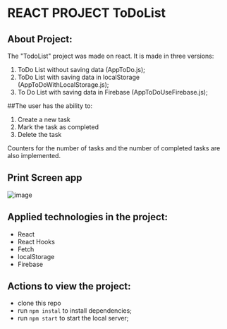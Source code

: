 # REACT PROJECT ToDoList
## About Project:
The "TodoList" project was made on react. It is made in three versions:

1. ToDo List without saving data (AppToDo.js);
2. ToDo List with saving data in localStorage (AppToDoWithLocalStorage.js);
3. To Do List with saving data in Firebase (AppToDoUseFirebase.js);

##The user has the ability to:

1. Create a new task
2. Mark the task as completed
3. Delete the task

Counters for the number of tasks and the number of completed tasks are also implemented.

## Print Screen app
![image](https://github.com/Chekhanadski/Project_ToDoList/assets/115250960/1ce8565a-dd88-46fa-a2f9-a896df6f2389)

## Applied technologies in the project:

- React
- React Hooks
- Fetch
- localStorage
- Firebase

## Actions to view the project:

- clone this repo
- run `npm instal` to install dependencies;
- run `npm start` to start the local server;

